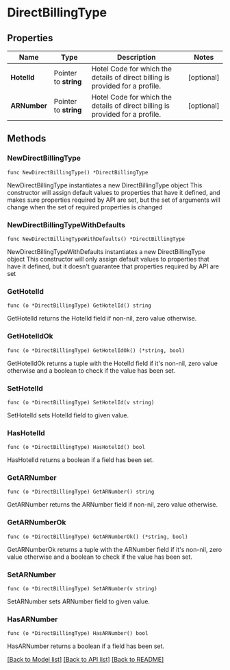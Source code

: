 # DirectBillingType

## Properties

Name | Type | Description | Notes
------------ | ------------- | ------------- | -------------
**HotelId** | Pointer to **string** | Hotel Code for which the details of direct billing is provided for a profile. | [optional] 
**ARNumber** | Pointer to **string** | Hotel Code for which the details of direct billing is provided for a profile. | [optional] 

## Methods

### NewDirectBillingType

`func NewDirectBillingType() *DirectBillingType`

NewDirectBillingType instantiates a new DirectBillingType object
This constructor will assign default values to properties that have it defined,
and makes sure properties required by API are set, but the set of arguments
will change when the set of required properties is changed

### NewDirectBillingTypeWithDefaults

`func NewDirectBillingTypeWithDefaults() *DirectBillingType`

NewDirectBillingTypeWithDefaults instantiates a new DirectBillingType object
This constructor will only assign default values to properties that have it defined,
but it doesn't guarantee that properties required by API are set

### GetHotelId

`func (o *DirectBillingType) GetHotelId() string`

GetHotelId returns the HotelId field if non-nil, zero value otherwise.

### GetHotelIdOk

`func (o *DirectBillingType) GetHotelIdOk() (*string, bool)`

GetHotelIdOk returns a tuple with the HotelId field if it's non-nil, zero value otherwise
and a boolean to check if the value has been set.

### SetHotelId

`func (o *DirectBillingType) SetHotelId(v string)`

SetHotelId sets HotelId field to given value.

### HasHotelId

`func (o *DirectBillingType) HasHotelId() bool`

HasHotelId returns a boolean if a field has been set.

### GetARNumber

`func (o *DirectBillingType) GetARNumber() string`

GetARNumber returns the ARNumber field if non-nil, zero value otherwise.

### GetARNumberOk

`func (o *DirectBillingType) GetARNumberOk() (*string, bool)`

GetARNumberOk returns a tuple with the ARNumber field if it's non-nil, zero value otherwise
and a boolean to check if the value has been set.

### SetARNumber

`func (o *DirectBillingType) SetARNumber(v string)`

SetARNumber sets ARNumber field to given value.

### HasARNumber

`func (o *DirectBillingType) HasARNumber() bool`

HasARNumber returns a boolean if a field has been set.


[[Back to Model list]](../README.md#documentation-for-models) [[Back to API list]](../README.md#documentation-for-api-endpoints) [[Back to README]](../README.md)


